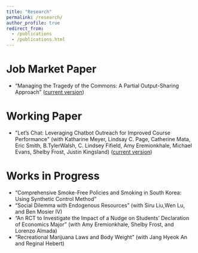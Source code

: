 ```yaml
---
title: "Research"
permalink: /research/
author_profile: true
redirect_from:
  - /publications
  - /publications.html
---
```


# Job Market Paper
* “Managing the Tragedy of the Commons: A Partial Output-Sharing Approach” ([current version](https://ejung11.github.io/files/.pdf))

# Working Paper
* "Let’s Chat: Leveraging Chatbot Outreach for Improved Course Performance" (with Katharine Meyer,
Lindsay C. Page, Catherine Mata, Eric Smith, B.TylerWalsh, C. Lindsey Fifield, Amy Eremionkhale,
Michael Evans, Shelby Frost, Justin Kingsland) ([current version](https://ejung11.github.io/files/letschat.pdf))

# Works in Progress
* “Comprehensive Smoke-Free Policies and Smoking in South Korea: Using Synthetic Control Method” 
* “Social Dilemma with Endogenous Resources” (with Siru Liu,Wen Lu, and Ben Mosier IV)
* “An RCT to Investigate the Impact of a Nudge on Students’ Declaration of Economics Major” (with Amy
Eremionkhale, Shelby Frost, and Lorenzo Almada)
* “Recreational Marijuana Laws and Body Weight” (with Jang Hyeok An and Reginal Hebert)

